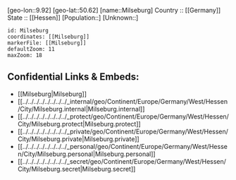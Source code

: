 ﻿---
location: [50.62,9.92] 
mapzoom: [7,12] 
mapmarker: city 
type: City
tags:
- geo/City


SpocWebEntityId: 32486
isDeleted: false
confidential: public

---
[geo-lon::9.92] 
[geo-lat::50.62] 
[name::Milseburg] 
Country :: [[Germany]]  
State :: [[Hessen]] 
[Population::] 
[Unknown::] 


```leaflet
id: Milseburg
coordinates: [[Milseburg]] 
markerFile: [[Milseburg]] 
defaultZoom: 11 
maxZoom: 18
```


## Confidential Links & Embeds: 
- [[Milseburg|Milseburg]]  
- [[../../../../../../../../_internal/geo/Continent/Europe/Germany/West/Hessen/City/Milseburg.internal|Milseburg.internal]] 
- [[../../../../../../../../_protect/geo/Continent/Europe/Germany/West/Hessen/City/Milseburg.protect|Milseburg.protect]] 
- [[../../../../../../../../_private/geo/Continent/Europe/Germany/West/Hessen/City/Milseburg.private|Milseburg.private]] 
- [[../../../../../../../../_personal/geo/Continent/Europe/Germany/West/Hessen/City/Milseburg.personal|Milseburg.personal]] 
- [[../../../../../../../../_secret/geo/Continent/Europe/Germany/West/Hessen/City/Milseburg.secret|Milseburg.secret]] 
